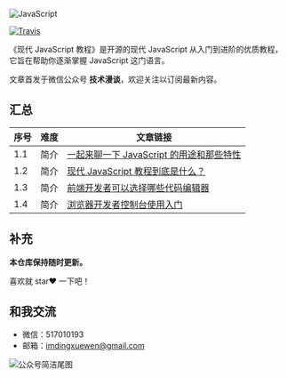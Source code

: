 ![JavaScript](https://user-images.githubusercontent.com/26959437/64472163-b55e6600-d18c-11e9-8417-c3ba5ace10ac.png)

[![Travis](https://img.shields.io/badge/language-JavaScript-blue.svg)](https://developer.apple.com/.md)

《现代 JavaScript 教程》是开源的现代 JavaScript 从入门到进阶的优质教程，它旨在帮助你逐渐掌握 JavaScript 这门语言。

文章首发于微信公众号 **技术漫谈**，欢迎关注以订阅最新内容。


## 汇总

| 序号 | 难度 | 文章链接 |
| ---- | ---- | ------- |
| 1.1 | 简介 | [一起来聊一下 JavaScript 的用途和那些特性](https://mp.weixin.qq.com/s?__biz=MzU1NTgxMDYxMw==&mid=2247483659&idx=1&sn=ac27a3a9fbc39c0d276df5392de5020c&chksm=fbcfeb51ccb862472ed2fa8a6c897bd9294ef8d213a9f52dcd3e8cab661594b93f496b1eeb0a&token=1907984446&lang=zh_CN#rd) |
| 1.2 | 简介 | [现代 JavaScript 教程到底是什么？](https://mp.weixin.qq.com/s?__biz=MzU1NTgxMDYxMw==&mid=2247483667&idx=1&sn=0d24863ebc38c37f41ab783622d0f9b9&chksm=fbcfeb49ccb8625f479b3f5e2eb425aaa9821856c64e273fb96ac7b81eddc1c69abe1f0632fc&token=1907984446&lang=zh_CN#rd) |
| 1.3 | 简介 | [前端开发者可以选择哪些代码编辑器](https://mp.weixin.qq.com/s?__biz=MzU1NTgxMDYxMw==&mid=2247483678&idx=1&sn=13e74f9f790db3fbd98b5e4c0358b2cf&chksm=fbcfeb44ccb862525451d9eeabe05c52e6ef622403286162d2b262d93d84ce0ad14cfba35090&token=1193492135&lang=zh_CN#rd) |
| 1.4 | 简介 | [浏览器开发者控制台使用入门](https://mp.weixin.qq.com/s?__biz=MzU1NTgxMDYxMw==&mid=2247483684&idx=1&sn=c214576bc5437784090b59614d566c85&chksm=fbcfeb7eccb86268de34a950add4f9297a111b75bd937e968b17be19d06e7475504d0c460e44&token=1193492135&lang=zh_CN#rd) |


## 补充

**本仓库保持随时更新。**

喜欢就 star❤️ 一下吧！


## 和我交流

- 微信：517010193
- 邮箱：imdingxuewen@gmail.com

![公众号简洁尾图](https://user-images.githubusercontent.com/26959437/64472245-e68b6600-d18d-11e9-984a-ae0161dc2e69.png)


<script type="text/javascript">
	$(document).ready(function() {
	    //为超链接加上 target='_blank' 属性
		$('a[href^="http"]').each(function() {
			$(this).attr('target', '_blank');
		});
	});
</script>

